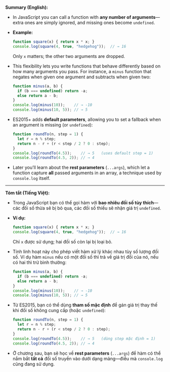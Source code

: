 **Summary (English):**

* In JavaScript you can call a function with **any number of arguments**—extra ones are simply ignored, and missing ones become `undefined`.
* **Example:**

  ```js
  function square(x) { return x * x; }
  console.log(square(4, true, "hedgehog"));  // → 16
  ```

  Only `x` matters; the other two arguments are dropped.
* This flexibility lets you write functions that behave differently based on how many arguments you pass. For instance, a `minus` function that negates when given one argument and subtracts when given two:

  ```js
  function minus(a, b) {
    if (b === undefined) return -a;
    else return a - b;
  }
  console.log(minus(10));    // → -10
  console.log(minus(10, 5)); // → 5
  ```
* ES2015+ adds **default parameters**, allowing you to set a fallback when an argument is missing (or `undefined`):

  ```js
  function roundTo(n, step = 1) {
    let r = n % step;
    return n - r + (r < step / 2 ? 0 : step);
  }
  console.log(roundTo(4.5));    // → 5   (uses default step = 1)
  console.log(roundTo(4.5, 2)); // → 4
  ```
* Later you’ll learn about the **rest parameters** (`...args`), which let a function capture **all** passed arguments in an array, a technique used by `console.log` itself.

---

**Tóm tắt (Tiếng Việt):**

* Trong JavaScript bạn có thể gọi hàm với **bao nhiêu đối số tùy thích**—các đối số thừa sẽ bị bỏ qua, các đối số thiếu sẽ nhận giá trị `undefined`.
* **Ví dụ:**

  ```js
  function square(x) { return x * x; }
  console.log(square(4, true, "hedgehog"));  // → 16
  ```

  Chỉ `x` được sử dụng; hai đối số còn lại bị loại bỏ.
* Tính linh hoạt này cho phép viết hàm xử lý khác nhau tùy số lượng đối số. Ví dụ hàm `minus` nếu có một đối số thì trả về giá trị đối của nó, nếu có hai thì trừ bình thường:

  ```js
  function minus(a, b) {
    if (b === undefined) return -a;
    else return a - b;
  }
  console.log(minus(10));    // → -10
  console.log(minus(10, 5)); // → 5
  ```
* Từ ES2015, bạn có thể dùng **tham số mặc định** để gán giá trị thay thế khi đối số không cung cấp (hoặc `undefined`):

  ```js
  function roundTo(n, step = 1) {
    let r = n % step;
    return n - r + (r < step / 2 ? 0 : step);
  }
  console.log(roundTo(4.5));    // → 5   (dùng step mặc định = 1)
  console.log(roundTo(4.5, 2)); // → 4
  ```
* Ở chương sau, bạn sẽ học về **rest parameters** (`...args`) để hàm có thể nắm bắt **tất cả** đối số truyền vào dưới dạng mảng—điều mà `console.log` cũng đang sử dụng.
